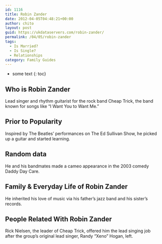 ```yaml
---
id: 1116
title: Robin Zander
date: 2012-04-05T04:48:21+00:00
author: chito
layout: post
guid: https://ukdataservers.com/robin-zander/
permalink: /04/05/robin-zander
tags:
  - Is Married?
  - Is Single?
  - Relationships
category: Family Guides
---
```


* some text
{: toc}
          
          
## Who is  Robin Zander
                  
                  
                  
Lead singer and rhythm guitarist for the rock band Cheap Trick, the band known for songs like &#8220;I Want You to Want Me.&#8221;
                  
                
                
                
## Prior to Popularity 
                  
                  
                  
Inspired by The Beatles&#8217; performances on The Ed Sullivan Show, he picked up a guitar and started learning.
                  
                
                
                
## Random data 
                  
                  
                  
He and his bandmates made a cameo appearance in the 2003 comedy Daddy Day Care.
                  
                
                
                
## Family & Everyday Life of Robin Zander
                  
                  
                  
He inherited his love of music via his father&#8217;s jazz band and his sister&#8217;s records.
                  
                
                
                
## People Related With  Robin Zander
                  
                  
                  
Rick Nielsen, the leader of Cheap Trick, offered him the lead singing job after the group&#8217;s original lead singer, Randy &#8220;Xeno&#8221; Hogan, left.
                  
                
              
            
          
          
          
    
    
  
